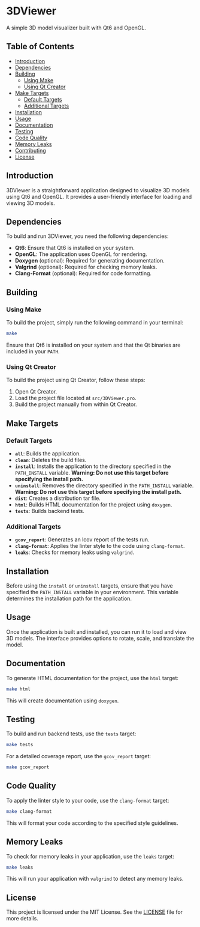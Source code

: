 # 3DViewer

A simple 3D model visualizer built with Qt6 and OpenGL.

## Table of Contents

- [Introduction](#introduction)
- [Dependencies](#dependencies)
- [Building](#building)
  - [Using Make](#using-make)
  - [Using Qt Creator](#using-qtcreator)
- [Make Targets](#make-targets)
  - [Default Targets](#default-targets)
  - [Additional Targets](#additional-targets)
- [Installation](#installation)
- [Usage](#usage)
- [Documentation](#documentation)
- [Testing](#testing)
- [Code Quality](#code-quality)
- [Memory Leaks](#memory-leaks)
- [Contributing](#contributing)
- [License](#license)

## Introduction

3DViewer is a straightforward application designed to visualize 3D models using Qt6 and OpenGL. It provides a user-friendly interface for loading and viewing 3D models.

## Dependencies

To build and run 3DViewer, you need the following dependencies:

- **Qt6**: Ensure that Qt6 is installed on your system.
- **OpenGL**: The application uses OpenGL for rendering.
- **Doxygen** (optional): Required for generating documentation.
- **Valgrind** (optional): Required for checking memory leaks.
- **Clang-Format** (optional): Required for code formatting.

## Building

### Using Make

To build the project, simply run the following command in your terminal:

```bash
make
```

Ensure that Qt6 is installed on your system and that the Qt binaries are included in your `PATH`.

### Using Qt Creator

To build the project using Qt Creator, follow these steps:

1. Open Qt Creator.
2. Load the project file located at `src/3DViewer.pro`.
3. Build the project manually from within Qt Creator.

## Make Targets

### Default Targets

- **`all`**: Builds the application.
- **`clean`**: Deletes the build files.
- **`install`**: Installs the application to the directory specified in the `PATH_INSTALL` variable. **Warning: Do not use this target before specifying the install path.**
- **`uninstall`**: Removes the directory specified in the `PATH_INSTALL` variable. **Warning: Do not use this target before specifying the install path.**
- **`dist`**: Creates a distribution tar file.
- **`html`**: Builds HTML documentation for the project using `doxygen`.
- **`tests`**: Builds backend tests.

### Additional Targets

- **`gcov_report`**: Generates an lcov report of the tests run.
- **`clang-format`**: Applies the linter style to the code using `clang-format`.
- **`leaks`**: Checks for memory leaks using `valgrind`.

## Installation

Before using the `install` or `uninstall` targets, ensure that you have specified the `PATH_INSTALL` variable in your environment. This variable determines the installation path for the application.

## Usage

Once the application is built and installed, you can run it to load and view 3D models. The interface provides options to rotate, scale, and translate the model.

## Documentation

To generate HTML documentation for the project, use the `html` target:

```bash
make html
```

This will create documentation using `doxygen`.

## Testing

To build and run backend tests, use the `tests` target:

```bash
make tests
```

For a detailed coverage report, use the `gcov_report` target:

```bash
make gcov_report
```

## Code Quality

To apply the linter style to your code, use the `clang-format` target:

```bash
make clang-format
```

This will format your code according to the specified style guidelines.

## Memory Leaks

To check for memory leaks in your application, use the `leaks` target:

```bash
make leaks
```

This will run your application with `valgrind` to detect any memory leaks.

## License

This project is licensed under the MIT License. See the [LICENSE](LICENSE) file for more details.